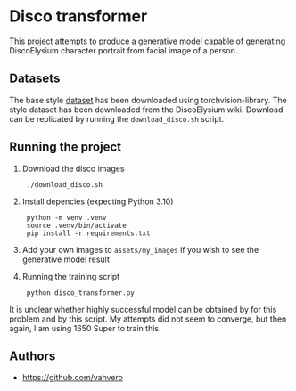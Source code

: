 # Disco transformer

This project attempts to produce a generative model capable of
generating DiscoElysium character portrait from facial image of a
person.

## Datasets

The base style [dataset](http://mmlab.ie.cuhk.edu.hk/projects/CelebA.html) has been downloaded
using torchvision-library. The style dataset has been downloaded from the DiscoElysium wiki. Download
can be replicated by running the `download_disco.sh` script.

## Running the project

1. Download the disco images

        ./download_disco.sh

2. Install depencies (expecting Python 3.10)

        python -m venv .venv
        source .venv/bin/activate
        pip install -r requirements.txt

3. Add your own images to `assets/my_images` if you wish to see the generative model result

4. Running the training script

        python disco_transformer.py

It is unclear whether highly successful model can be obtained by for this problem and by this
script. My attempts did not seem to converge, but then again, I am using 1650 Super to train this.

## Authors

- https://github.com/vahvero